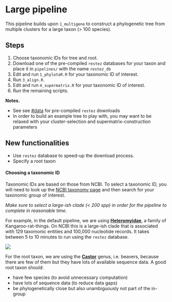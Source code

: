 # Large pipeline

This pipeline builds upon `1_multigene` to construct a phylogenetic tree from
multiple clusters for a large taxon (> 100 species).

## Steps

1. Choose taxonomic IDs for tree and root.
2. Download one of the pre-compiled `restez` databases for your taxon and place it in `pipelines/` with the name `restez_db`
2. Edit and run `1_phylotaR.R` for your taxonomic ID of interest.
3. Run `3_align.R`.
4. Edit and run `4_supermatrix.R` for your taxonomic ID of interest.
5. Run the remaining scripts.

**Notes.**

* See see [#data](https://github.com/AntonelliLab/supersmartR-workshop#data) for pre-compiled `restez` downloads
* In order to build an example tree to play with, you may want to be relaxed
with your cluster-selection and supermatrix-construction parameters

## New functionalities

* Use `restez` database to speed-up the download process.
* Specify a root taxon

#### Choosing a taxonomic ID

Taxonomic IDs are based on those from NCBI. To select a taxonomic ID, you will
need to look up the 
[NCBI taxonomy page](https://www.ncbi.nlm.nih.gov/Taxonomy/taxonomyhome.html/)
and then search for your taxonomic group of interest.

*Make sure to select a large-ish clade (< 200 spp) in order for the pipeline to complete in reasonable time.*

For example, in the default pipeline, we are using [**Heteromyidae**](https://www.ncbi.nlm.nih.gov/Taxonomy/Browser/wwwtax.cgi?mode=Info&id=10015),
a family of Kangaroo-rat-things. On NCBI this is a large-ish clade that is
associated with 129 taxomonic entities and 100,000 nucleotide records. It takes
between 5 to 10 minutes to run using the `restez` database.

![](https://upload.wikimedia.org/wikipedia/commons/5/50/Kangaroo-rat.jpg)

For the root taxon, we are using the
[**Castor**](https://www.ncbi.nlm.nih.gov/Taxonomy/Browser/wwwtax.cgi?mode=Info&id=10184)
genus, i.e. beavers, because there are few of them but they have lots of
available sequence data. A good root taxon should:

* have few species (to avoid unnecessary computation)
* have lots of sequence data (to reduce data gaps)
* be phylogenetically close but also unambiguously not part of the in-group
